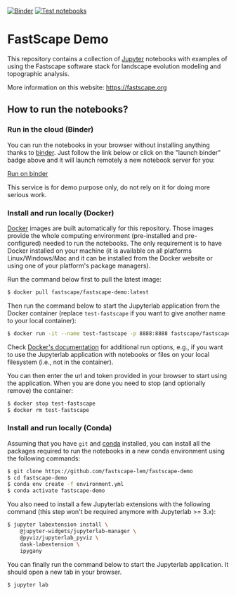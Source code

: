 [![Binder](https://mybinder.org/badge_logo.svg)](https://mybinder.org/v2/gh/fastscape-lem/fastscape-demo/master?urlpath=lab)
[![Test notebooks](https://github.com/fastscape-lem/fastscape-demo/workflows/test_notebooks/badge.svg)](https://github.com/fastscape-lem/fastscape-demo/actions)

# FastScape Demo

This repository contains a collection of [Jupyter](http://jupyter.org/)
notebooks with examples of using the Fastscape software stack for landscape
evolution modeling and topographic analysis.

More information on this website: https://fastscape.org

## How to run the notebooks?

### Run in the cloud (Binder)

You can run the notebooks in your browser without installing anything thanks to
[binder](https://mybinder.org/). Just follow the link below or click on the
"launch binder" badge above and it will launch remotely a new notebook server
for you:

[Run on binder](https://mybinder.org/v2/gh/fastscape-lem/fastscape-demo/master?urlpath=lab)

This service is for demo purpose only, do not rely on it for doing more serious
work.

### Install and run locally (Docker)

[Docker](https://www.docker.com/) images are built automatically for this
repository. Those images provide the whole computing environment (pre-installed
and pre-configured) needed to run the notebooks. The only requirement is to
have Docker installed on your machine (it is available on all platforms
Linux/Windows/Mac and it can be installed from the Docker website or using one
of your platform's package managers).

Run the command below first to pull the latest image:

```bash
$ docker pull fastscape/fastscape-demo:latest
```

Then run the command below to start the Jupyterlab application from the Docker
container (replace `test-fastscape` if you want to give another name to your
local container):

```bash
$ docker run -it --name test-fastscape -p 8888:8888 fastscape/fastscape-demo jupyter lab --ip 0.0.0.0
```

Check [Docker's documentation](https://docs.docker.com/) for additional run
options, e.g., if you want to use the Jupyterlab application with notebooks or
files on your local filesystem (i.e., not in the container).

You can then enter the url and token provided in your browser to start using the
application. When you are done you need to stop (and optionally remove) the container:

``` bash
$ docker stop test-fastscape
$ docker rm test-fastscape
```

### Install and run locally (Conda)

Assuming that you have `git` and [conda](https://conda.io/docs/index.html)
installed, you can install all the packages required to run the notebooks in a
new conda environment using the following commands:

```bash
$ git clone https://github.com/fastscape-lem/fastscape-demo
$ cd fastscape-demo
$ conda env create -f environment.yml
$ conda activate fastscape-demo
```

You also need to install a few Jupyterlab extensions with the following command
(this step won't be required anymore with Jupyterlab >= 3.x):

```bash
$ jupyter labextension install \
    @jupyter-widgets/jupyterlab-manager \
    @pyviz/jupyterlab_pyviz \
    dask-labextension \
    ipygany
```

You can finally run the command below to start the Jupyterlab application. It
should open a new tab in your browser.

```bash
$ jupyter lab
```
